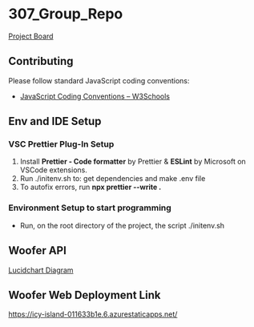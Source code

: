 # 307_Group_Repo

[Project Board](https://github.com/users/ainsleyward/projects/1)

## Contributing

Please follow standard JavaScript coding conventions:

- [JavaScript Coding Conventions – W3Schools](https://www.w3schools.com/js/js_conventions.asp)

## Env and IDE Setup

### VSC Prettier Plug-In Setup

1. Install **Prettier - Code formatter** by Prettier & **ESLint** by Microsoft on VSCode extensions.
2. Run ./initenv.sh to: get dependencies and make .env file
3. To autofix errors, run **npx prettier --write .**

### Environment Setup to start programming

- Run, on the root directory of the project, the script ./initenv.sh

## Woofer API

[Lucidchart Diagram](https://lucid.app/lucidchart/e520feb5-0120-464d-a370-7f7286b0e6d3/edit?viewport_loc=88%2C-225%2C441%2C871%2C0_0&invitationId=inv_9651b60a-3364-43ad-929a-471e51b4ee7e)

## Woofer Web Deployment Link

https://icy-island-011633b1e.6.azurestaticapps.net/